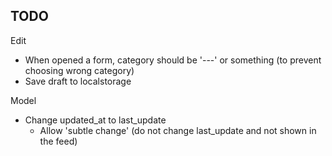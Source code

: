 ## TODO

Edit 

- When opened a form, category should be '---' or something
  (to prevent choosing wrong category)
- Save draft to localstorage

Model

- Change updated_at to last_update
  - Allow 'subtle change' (do not change last_update and not shown in the feed)
